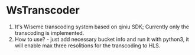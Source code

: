 # WsTranscoder
1. It's Wiseme transcoding system based on qiniu SDK; Currently only the transcoding is implemented.
2. How to use? - just add necessary bucket info and run it with python3, it will enable max three resolitions for the transcoding to HLS.
